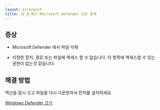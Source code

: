 ```yaml
---
layout: errorpost
title: (E_A_03) Microsoft Defender 오진 문제
---
```


## 증상

- Microsoft Defender 에서 파일 삭제

- 지정한 장치, 경로 또는 파일에 액세스 할 수 없습니다. 이 항목에 액세스할 수 있는 권한이 없는것 같습니다.

## 해결 방법

백신을 잠시 끄고 파일을 다시 다운받아서 런처를 설치하세요. 

[Windows Defender 끄기](https://support.microsoft.com/ko-kr/windows/windows-%EB%B3%B4%EC%95%88%EC%97%90%EC%84%9C-defender-%EB%B0%94%EC%9D%B4%EB%9F%AC%EC%8A%A4-%EB%B0%B1%EC%8B%A0-%EB%B3%B4%ED%98%B8-%EA%B8%B0%EB%8A%A5-%EB%81%84%EA%B8%B0-99e6004f-c54c-8509-773c-a4d776b77960)